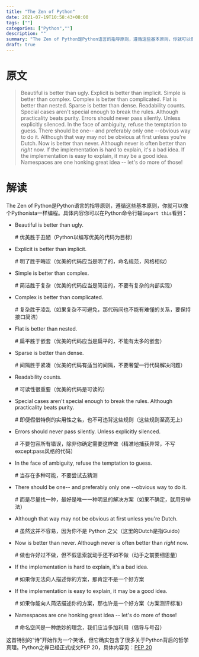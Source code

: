 ```yaml
---
title: "The Zen of Python"
date: 2021-07-19T10:58:43+08:00
tags: [""]
categories: ["Python",""]
description: ""
summary: "The Zen of Python是Python语言的指导原则，遵循这些基本原则，你就可以像个Pythonista一样编程。"
draft: true
---
```


# 原文

> Beautiful is better than ugly.
> Explicit is better than implicit.
> Simple is better than complex.
> Complex is better than complicated.
> Flat is better than nested.
> Sparse is better than dense.
> Readability counts.
> Special cases aren't special enough to break the rules.
> Although practicality beats purity.
> Errors should never pass silently.
> Unless explicitly silenced.
> In the face of ambiguity, refuse the temptation to guess.
> There should be one-- and preferably only one --obvious way to do it.
> Although that way may not be obvious at first unless you're Dutch.
> Now is better than never.
> Although never is often better than *right* now.
> If the implementation is hard to explain, it's a bad idea.
> If the implementation is easy to explain, it may be a good idea.
> Namespaces are one honking great idea -- let's do more of those!

# 解读

The Zen of Python是Python语言的指导原则，遵循这些基本原则，你就可以像个Pythonista一样编程。具体内容你可以在Python命令行输`import this`看到：

- Beautiful is better than ugly.

  \# 优美胜于丑陋（Python以编写优美的代码为目标）

- Explicit is better than implicit.

  \# 明了胜于晦涩（优美的代码应当是明了的，命名规范，风格相似）

- Simple is better than complex.

  \# 简洁胜于复杂（优美的代码应当是简洁的，不要有复杂的内部实现）

- Complex is better than complicated.

  \# 复杂胜于凌乱（如果复杂不可避免，那代码间也不能有难懂的关系，要保持接口简洁）

- Flat is better than nested.

  \# 扁平胜于嵌套（优美的代码应当是扁平的，不能有太多的嵌套）

- Sparse is better than dense.

  \# 间隔胜于紧凑（优美的代码有适当的间隔，不要奢望一行代码解决问题）

- Readability counts.

  \# 可读性很重要（优美的代码是可读的）

- Special cases aren't special enough to break the rules.
  Although practicality beats purity.

  \# 即便假借特例的实用性之名，也不可违背这些规则（这些规则至高无上）

- Errors should never pass silently.
  Unless explicitly silenced.

  \# 不要包容所有错误，除非你确定需要这样做（精准地捕获异常，不写except:pass风格的代码）

- In the face of ambiguity, refuse the temptation to guess.

  \# 当存在多种可能，不要尝试去猜测

- There should be one-- and preferably only one --obvious way to do it.

  \# 而是尽量找一种，最好是唯一一种明显的解决方案（如果不确定，就用穷举法）

- Although that way may not be obvious at first unless you're Dutch.

  \# 虽然这并不容易，因为你不是 Python 之父（这里的Dutch是指Guido）

- Now is better than never.
  Although never is often better than *right* now.

  \# 做也许好过不做，但不假思索就动手还不如不做（动手之前要细思量）

- If the implementation is hard to explain, it's a bad idea.

  \# 如果你无法向人描述你的方案，那肯定不是一个好方案

- If the implementation is easy to explain, it may be a good idea.

  \# 如果你能向人简洁描述你的方案，那也许是一个好方案（方案测评标准）

- Namespaces are one honking great idea -- let's do more of those!

  \# 命名空间是一种绝妙的理念，我们应当多加利用（倡导与号召）

这首特别的“诗”开始作为一个笑话，但它确实包含了很多关于Python背后的哲学真理。Python之禅已经正式成文PEP 20，具体内容见：[PEP 20](https://www.python.org/dev/peps/pep-0020/)